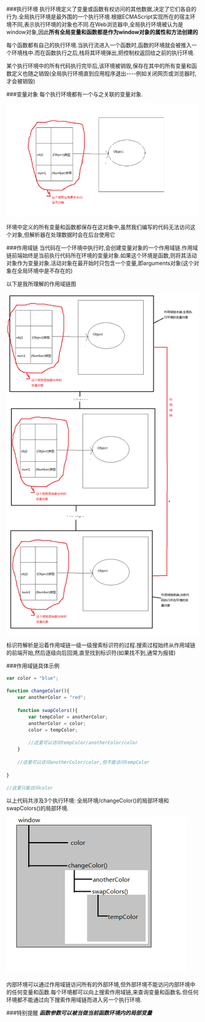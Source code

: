 ###执行环境
执行环境定义了变量或函数有权访问的其他数据,决定了它们各自的行为.全局执行环境是最外围的一个执行环境.根据ECMAScript实现所在的宿主环境不同,表示执行环境的对象也不同.在Web浏览器中,全局执行环境被认为是window对象,因此**所有全局变量和函数都是作为window对象的属性和方法创建的**

每个函数都有自己的执行环境.当执行流进入一个函数时,函数的环境就会被推入一个环境栈中.而在函数执行之后,栈将其环境弹出,把控制权返回给之前的执行环境.

某个执行环境中的所有代码执行完毕后,该环境被销毁,保存在其中的所有变量和函数定义也随之销毁(全局执行环境直到应用程序退出----例如关闭网页或浏览器时,才会被销毁)

###变量对象
每个执行环境都有一个与之关联的变量对象.

![变量对象](ee-img/vo.png "变量对象图")

环境中定义的所有变量和函数都保存在这对象中,虽然我们编写的代码无法访问这个对象,但解析器在处理数据时会在后台使用它

###作用域链
当代码在一个环境中执行时,会创建变量对象的一个作用域链.作用域链前端始终是当前执行代码所在环境的变量对象.如果这个环境是函数,则将其活动对象作为变量对象.活动对象在最开始时只包含一个变量,即arguments对象(这个对象在全局环境中是不存在的)

以下是我所理解的作用域链图

![作用域链](ee-img/scope-chain.png "作用域链图")

标识符解析是沿着作用域链一级一级搜索标识符的过程.搜索过程始终从作用域链的前端开始,然后逐级向后回溯,直至找到标识符(如果找不到,通常为报错)

###作用域链具体示例
```javascript
var color = "blue";

function changeColor(){
    var anotherColor = "red";

    function swapColors(){
        var tempColor = anotherColor;
        anotherColor = color;
        color = tempColor;

        //这里可以访问tempColor/anotherColor/color
    }

    //这里可以访问anotherColor/color,但不能访问tempColor

}

//这里只能访问color
```

以上代码共涉及3个执行环境: 全局环境/changeColor()的局部环境和swapColors()的局部环境.

![作用域链例子图](ee-img/scope-chain-example.png "")

内部环境可以通过作用域链访问所有的外部环境,但外部环境不能访问内部环境中的任何变量和函数.每个环境都可以向上搜索作用域链,来查询变量和函数名.但任何环境都不能通过向下搜索作用域链而进入另一个执行环境.

###特别提醒
**_函数参数可以被当做当前函数环境内的局部变量_**